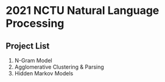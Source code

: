 # 2021 NCTU Natural Language Processing    
## Project List
1. N-Gram Model
2. Agglomerative Clustering & Parsing
3. Hidden Markov Models
